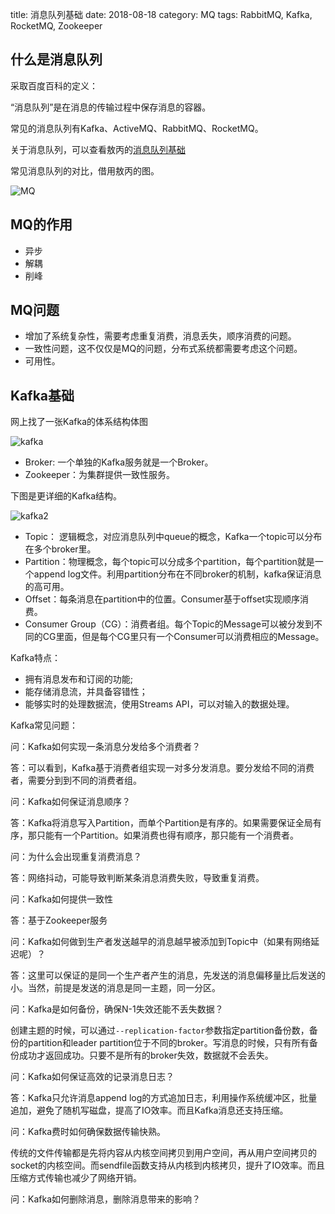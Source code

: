 title: 消息队列基础
date: 2018-08-18
category: MQ
tags: RabbitMQ, Kafka, RocketMQ, Zookeeper

## 什么是消息队列

采取百度百科的定义：

“消息队列”是在消息的传输过程中保存消息的容器。

常见的消息队列有Kafka、ActiveMQ、RabbitMQ、RocketMQ。

关于消息队列，可以查看敖丙的[消息队列基础](https://github.com/AobingJava/JavaFamily/blob/master/docs/mq/%E6%B6%88%E6%81%AF%E9%98%9F%E5%88%97%E5%9F%BA%E7%A1%80.md)

常见消息队列的对比，借用敖丙的图。

![MQ]({static}/images/mq_compare.webp)

## MQ的作用

- 异步
- 解耦
- 削峰

## MQ问题

- 增加了系统复杂性，需要考虑重复消费，消息丢失，顺序消费的问题。
- 一致性问题，这不仅仅是MQ的问题，分布式系统都需要考虑这个问题。
- 可用性。

## Kafka基础

网上找了一张Kafka的体系结构体图

![kafka]({static}/images/kafka.png)

- Broker: 一个单独的Kafka服务就是一个Broker。
- Zookeeper：为集群提供一致性服务。

下图是更详细的Kafka结构。

![kafka2]({static}/images/kafka2.webp)

- Topic： 逻辑概念，对应消息队列中queue的概念，Kafka一个topic可以分布在多个broker里。
- Partition：物理概念，每个topic可以分成多个partition，每个partition就是一个append log文件。利用partition分布在不同broker的机制，kafka保证消息的高可用。
- Offset：每条消息在partition中的位置。Consumer基于offset实现顺序消费。
- Consumer Group（CG）：消费者组。每个Topic的Message可以被分发到不同的CG里面，但是每个CG里只有一个Consumer可以消费相应的Message。

Kafka特点：

- 拥有消息发布和订阅的功能;
- 能存储消息流，并具备容错性；
- 能够实时的处理数据流，使用Streams API，可以对输入的数据处理。

Kafka常见问题：

问：Kafka如何实现一条消息分发给多个消费者？

答：可以看到，Kafka基于消费者组实现一对多分发消息。要分发给不同的消费者，需要分到到不同的消费者组。

问：Kafka如何保证消息顺序？

答：Kafka将消息写入Partition，而单个Partition是有序的。如果需要保证全局有序，那只能有一个Partition。如果消费也得有顺序，那只能有一个消费者。

问：为什么会出现重复消费消息？

答：网络抖动，可能导致判断某条消息消费失败，导致重复消费。

问：Kafka如何提供一致性

答：基于Zookeeper服务

问：Kafka如何做到生产者发送越早的消息越早被添加到Topic中（如果有网络延迟呢）？

答：这里可以保证的是同一个生产者产生的消息，先发送的消息偏移量比后发送的小。当然，前提是发送的消息是同一主题，同一分区。

问：Kafka是如何备份，确保N-1失效还能不丢失数据？

创建主题的时候，可以通过`--replication-factor`参数指定partition备份数，备份的partition和leader partition位于不同的broker。写消息的时候，只有所有备份成功才返回成功。只要不是所有的broker失效，数据就不会丢失。

问：Kafka如何保证高效的记录消息日志？

答：Kafka只允许消息append log的方式追加日志，利用操作系统缓冲区，批量追加，避免了随机写磁盘，提高了IO效率。而且Kafka消息还支持压缩。

问：Kafka费时如何确保数据传输快熟。

传统的文件传输都是先将内容从内核空间拷贝到用户空间，再从用户空间拷贝的socket的内核空间。而sendfile函数支持从内核到内核拷贝，提升了IO效率。而且压缩方式传输也减少了网络开销。

问：Kafka如何删除消息，删除消息带来的影响？

